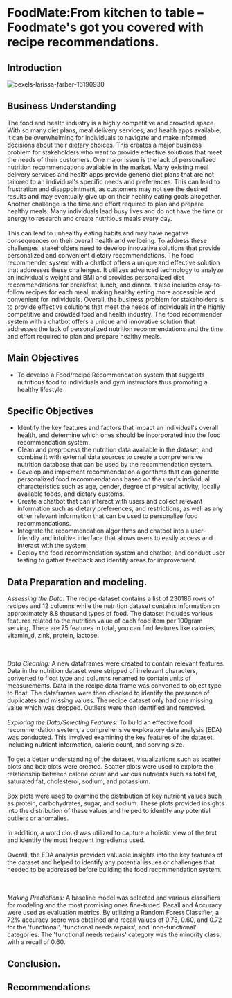 # FoodMate:From kitchen to table – Foodmate's got you covered with recipe recommendations.

## Introduction

![pexels-larissa-farber-16190930](https://user-images.githubusercontent.com/58382818/182008486-01c0a56b-f055-4d94-b38f-7d838d5f8b0f.png)


## Business Understanding
The food and health industry is a highly competitive and crowded space. With so many diet plans, meal delivery services, and health apps available, it can be overwhelming for individuals to navigate and make informed decisions about their dietary choices. This creates a major business problem for stakeholders who want to provide effective solutions that meet the needs of their customers. One major issue is the lack of personalized nutrition recommendations available in the market. Many existing meal delivery services and health apps provide generic diet plans that are not tailored to an individual's specific needs and preferences. This can lead to frustration and disappointment, as customers may not see the desired results and may eventually give up on their healthy eating goals altogether. Another challenge is the time and effort required to plan and prepare healthy meals. Many individuals lead busy lives and do not have the time or energy to research and create nutritious meals every day. 
<br><br>
This can lead to unhealthy eating habits and may have negative consequences on their overall health and wellbeing. To address these challenges, stakeholders need to develop innovative solutions that provide personalized and convenient dietary recommendations. The food recommender system with a chatbot offers a unique and effective solution that addresses these challenges. It utilizes advanced technology to analyze an individual's weight and BMI and provides personalized diet recommendations for breakfast, lunch, and dinner. It also includes easy-to-follow recipes for each meal, making healthy eating more accessible and convenient for individuals. Overall, the business problem for stakeholders is to provide effective solutions that meet the needs of individuals in the highly competitive and crowded food and health industry. The food recommender system with a chatbot offers a unique and innovative solution that addresses the lack of personalized nutrition recommendations and the time and effort required to plan and prepare healthy meals.

## Main Objectives
* To develop a Food/recipe Recommendation system that suggests nutritious food to individuals and gym instructors thus promoting a healthy lifestyle


## Specific Objectives
* Identify the key features and factors that impact an individual's overall health, and determine which ones should be incorporated into the food recommendation system.
* Clean and preprocess the nutrition data available in the dataset, and combine it with external data sources to create a comprehensive nutrition database that can be used by the recommendation system.
* Develop and implement recommendation algorithms that can generate personalized food recommendations based on the user's individual characteristics such as age, gender, degree of physical activity, locally available foods, and dietary customs.
* Create a chatbot that can interact with users and collect relevant information such as dietary preferences, and restrictions, as well as any other relevant information that can be used to personalize food recommendations.
* Integrate the recommendation algorithms and chatbot into a user-friendly and intuitive interface that allows users to easily access and interact with the system.
* Deploy the food recommendation system and chatbot, and conduct user testing to gather feedback and identify areas for improvement.



## Data Preparation and modeling.
*Assessing the Data:* The recipe dataset contains  a list of 230186 rows of recipes and 12 columns while the nutrition dataset contains information on approximately 8.8 thousand types of food. The dataset includes various features related to the nutrition value of each food item per 100gram serving. There are 75 features in total, you can find features like calories, vitamin_d, zink, protein, lactose. 

<br><br>
*Data Cleaning:* A new dataframes were created to contain relevant features.  Data in the nutrition dataset were stripped of irrelevant characters, converted to float type and columns renamed to contain units of measurements.  Data in the recipe data frame was converted to object type to float. The dataframes were then checked to identify the presence of duplicates and missing values. The recipe dataset only had one missing value which was dropped. Outliers were then identified and removed.
<br><br>
*Exploring the Data/Selecting Features:* To build an effective food recommendation system, a comprehensive exploratory data analysis (EDA) was conducted. This involved examining the key features of the dataset, including nutrient information, calorie count, and serving size.
<br><br>
To get a better understanding of the dataset, visualizations such as scatter plots and  box plots were created. Scatter plots were used to explore the relationship between calorie count and various nutrients such as total fat, saturated fat, cholesterol, sodium, and potassium.
<br><br>
Box plots were used to examine the distribution of key nutrient values such as protein, carbohydrates, sugar, and sodium. These plots provided insights into the distribution of these values and helped to identify any potential outliers or anomalies.
<br><br>
In addition, a word cloud was utilized to capture a holistic view of the text and identify the most frequent ingredients used.
<br><br>
Overall, the EDA analysis provided valuable insights into the key features of the dataset and helped to identify any potential issues or challenges that needed to be addressed before building the food recommendation system.


<br><br>
*Making Predictions:* A baseline model was selected and various classifiers for modeling and the most promising ones fine-tuned. Recall and Accuracy were used as evaluation metrics. By utilizing a Random Forest Classifier, a 72% accuracy score was obtained and recall values of 0.75, 0.60, and 0.72 for the 'functional', 'functional needs repairs', and 'non-functional' categories. The 'functional needs repairs' category was the minority class, with a recall of 0.60.


## Conclusion.



## Recommendations

